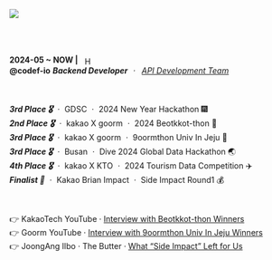 <a href="https://github.com/h-beeen"><img src="https://ishan-rest.vercel.app/svg/banner/blackhole/Backend-Enthusiast"/></a>

<br>
<br>
<br>

<div>
  <span><strong>2024-05 ~ NOW |</strong>&nbsp;&nbsp;</span>
    <img 
      src="https://velog.velcdn.com/images/h-beeen/post/7b7f8734-5bb0-4e73-bb94-a03793cc5131/image.png"
      alt="Hectodata Logo"
      style="height: 1em; vertical-align: middle;"
    ><span><br><strong>@codef-io</strong>
    <i><strong>Backend Developer</strong>&nbsp;ㆍ&nbsp;
        <a href="https://www.hectocareers.co.kr/ko/peopleview-hd2" target="_blank" rel="noopener noreferrer">API Development Team</a></i>
</div>

<br>
<br>

<span><b><i>3rd Place 🎖️</i></b>&nbsp;ㆍ&nbsp;GDSC&nbsp;ㆍ&nbsp;2024 New Year Hackathon 🎆</span><br>
<span><b><i>2nd Place 🎖️</i></b>&nbsp;ㆍ&nbsp;kakao X goorm&nbsp;ㆍ&nbsp;2024 Beotkkot-thon 🌸</span><br>
<span><b><i>3rd Place 🎖️</i></b>&nbsp;ㆍ&nbsp;kakao X goorm&nbsp;ㆍ&nbsp;9oormthon Univ In Jeju 🍊</span><br>
<span><b><i>3rd Place 🎖️</i></b>&nbsp;ㆍ&nbsp;Busan&nbsp;ㆍ&nbsp;Dive 2024 Global Data Hackathon 🌏</span><br>
<span><b><i>4th Place 🎖️</i></b>&nbsp;ㆍ&nbsp;kakao X KTO&nbsp;ㆍ&nbsp;2024 Tourism Data Competition ✈️</span><br>
<span><b><i>Finalist 🌟</i></b>&nbsp;ㆍ&nbsp;Kakao Brian Impact&nbsp;ㆍ&nbsp;Side Impact Round1 💰</span><br>



<br>

<span>👉 KakaoTech YouTube ·
<a href="https://www.youtube.com/watch?v=AqTSrinWXNs&t=96s" target="_blank" rel="noopener noreferrer">
Interview with Beotkkot-thon Winners
</a>
</span><br>
<span>👉 Goorm YouTube ·
<a href="https://www.youtube.com/watch?v=-tKYqBW6Vk8&t=238s" target="_blank" rel="noopener noreferrer">
Interview with 9oormthon Univ In Jeju Winners
</a>
</span><br>
<span>👉 JoongAng Ilbo · The Butter ·
<a href="https://www.thebutter.org/news/articleView.html?idxno=1108" target="_blank" rel="noopener noreferrer">
What “Side Impact” Left for Us
</a>
</span>
